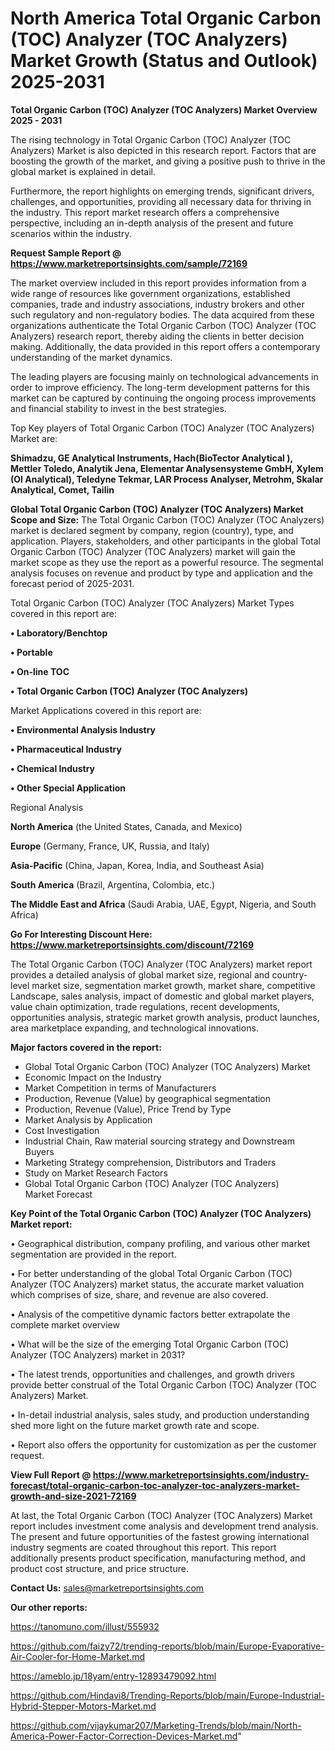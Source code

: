 # North America Total Organic Carbon (TOC) Analyzer (TOC Analyzers) Market Growth (Status and Outlook) 2025-2031

<Strong> Total Organic Carbon (TOC) Analyzer (TOC Analyzers) Market Overview 2025 - 2031</strong>

The rising technology in Total Organic Carbon (TOC) Analyzer (TOC Analyzers) Market is also depicted in this research report. Factors that are boosting the growth of the market, and giving a positive push to thrive in the global market is explained in detail.

Furthermore, the report highlights on emerging trends, significant drivers, challenges, and opportunities, providing all necessary data for thriving in the industry. This report market research offers a comprehensive perspective, including an in-depth analysis of the present and future scenarios within the industry.

<strong>Request Sample Report @ <a href=https://www.marketreportsinsights.com/sample/72169>https://www.marketreportsinsights.com/sample/72169</a></strong>

The market overview included in this report provides information from a wide range of resources like government organizations, established companies, trade and industry associations, industry brokers and other such regulatory and non-regulatory bodies. The data acquired from these organizations authenticate the Total Organic Carbon (TOC) Analyzer (TOC Analyzers) research report, thereby aiding the clients in better decision making. Additionally, the data provided in this report offers a contemporary understanding of the market dynamics.

The leading players are focusing mainly on technological advancements in order to improve efficiency. The long-term development patterns for this market can be captured by continuing the ongoing process improvements and financial stability to invest in the best strategies.

Top Key players of Total Organic Carbon (TOC) Analyzer (TOC Analyzers) Market are:

<strong>Shimadzu, GE Analytical Instruments, Hach(BioTector Analytical ), Mettler Toledo, Analytik Jena, Elementar Analysensysteme GmbH, Xylem (OI Analytical), Teledyne Tekmar, LAR Process Analyser, Metrohm, Skalar Analytical, Comet, Tailin</strong>

<strong><b>Global Total Organic Carbon (TOC) Analyzer (TOC Analyzers) Market Scope and Size:</b></strong>
The Total Organic Carbon (TOC) Analyzer (TOC Analyzers) market is declared segment by company, region (country), type, and application. Players, stakeholders, and other participants in the global Total Organic Carbon (TOC) Analyzer (TOC Analyzers) market will gain the market scope as they use the report as a powerful resource. The segmental analysis focuses on revenue and product by type and application and the forecast period of 2025-2031.

Total Organic Carbon (TOC) Analyzer (TOC Analyzers) Market Types covered in this report are:

<strong>• Laboratory/Benchtop

• Portable

• On-line TOC

• Total Organic Carbon (TOC) Analyzer (TOC Analyzers)</strong>

Market Applications covered in this report are:

<strong>• Environmental Analysis Industry

• Pharmaceutical Industry

• Chemical Industry

• Other Special Application</strong> 

Regional Analysis

<strong>North America</strong> (the United States, Canada, and Mexico)

<strong>Europe</strong> (Germany, France, UK, Russia, and Italy)

<strong>Asia-Pacific</strong> (China, Japan, Korea, India, and Southeast Asia)

<strong>South America</strong> (Brazil, Argentina, Colombia, etc.)

<strong>The Middle East and Africa</strong> (Saudi Arabia, UAE, Egypt, Nigeria, and South Africa)

<strong>Go For Interesting Discount Here: <a href=https://www.marketreportsinsights.com/discount/72169>https://www.marketreportsinsights.com/discount/72169</a></strong>

The Total Organic Carbon (TOC) Analyzer (TOC Analyzers) market report provides a detailed analysis of global market size, regional and country-level market size, segmentation market growth, market share, competitive Landscape, sales analysis, impact of domestic and global market players, value chain optimization, trade regulations, recent developments, opportunities analysis, strategic market growth analysis, product launches, area marketplace expanding, and technological innovations.

<strong><b>Major factors covered in the report:</b></strong>
<ul>
  <li>Global Total Organic Carbon (TOC) Analyzer (TOC Analyzers) Market </li>
  <li>Economic Impact on the Industry</li>
  <li>Market Competition in terms of Manufacturers</li>
  <li>Production, Revenue (Value) by geographical segmentation</li>
  <li>Production, Revenue (Value), Price Trend by Type</li>
  <li>Market Analysis by Application</li>
  <li>Cost Investigation</li>
  <li>Industrial Chain, Raw material sourcing strategy and Downstream Buyers</li>
  <li>Marketing Strategy comprehension, Distributors and Traders</li>
  <li>Study on Market Research Factors</li>
  <li>Global Total Organic Carbon (TOC) Analyzer (TOC Analyzers) Market Forecast</li>
</ul>

<strong><b>Key Point of the Total Organic Carbon (TOC) Analyzer (TOC Analyzers) Market report:</b></strong>

• Geographical distribution, company profiling, and various other market segmentation are provided in the report.

• For better understanding of the global Total Organic Carbon (TOC) Analyzer (TOC Analyzers) market status, the accurate market valuation which comprises of size, share, and revenue are also covered.

• Analysis of the competitive dynamic factors better extrapolate the complete market overview

• What will be the size of the emerging Total Organic Carbon (TOC) Analyzer (TOC Analyzers) market in 2031?

• The latest trends, opportunities and challenges, and growth drivers provide better construal of the Total Organic Carbon (TOC) Analyzer (TOC Analyzers) Market.

• In-detail industrial analysis, sales study, and production understanding shed more light on the future market growth rate and scope.

• Report also offers the opportunity for customization as per the customer request.

<strong><b>View Full Report @ <a href=https://www.marketreportsinsights.com/industry-forecast/total-organic-carbon-toc-analyzer-toc-analyzers-market-growth-and-size-2021-72169>https://www.marketreportsinsights.com/industry-forecast/total-organic-carbon-toc-analyzer-toc-analyzers-market-growth-and-size-2021-72169</a></b></strong>


At last, the Total Organic Carbon (TOC) Analyzer (TOC Analyzers) Market report includes investment come analysis and development trend analysis. The present and future opportunities of the fastest growing international industry segments are coated throughout this report. This report additionally presents product specification, manufacturing method, and product cost structure, and price structure.

<strong>Contact Us:</strong>
sales@marketreportsinsights.com

<strong>Our other reports:</strong>

<a href=https://tanomuno.com/illust/555932>https://tanomuno.com/illust/555932</a>

<a href=https://github.com/faizy72/trending-reports/blob/main/Europe-Evaporative-Air-Cooler-for-Home-Market.md>https://github.com/faizy72/trending-reports/blob/main/Europe-Evaporative-Air-Cooler-for-Home-Market.md</a>

<a href=https://ameblo.jp/18yam/entry-12893479092.html>https://ameblo.jp/18yam/entry-12893479092.html</a>

<a href=https://github.com/Hindavi8/Trending-Reports/blob/main/Europe-Industrial-Hybrid-Stepper-Motors-Market.md>https://github.com/Hindavi8/Trending-Reports/blob/main/Europe-Industrial-Hybrid-Stepper-Motors-Market.md</a>

<a href=https://github.com/vijaykumar207/Marketing-Trends/blob/main/North-America-Power-Factor-Correction-Devices-Market.md>https://github.com/vijaykumar207/Marketing-Trends/blob/main/North-America-Power-Factor-Correction-Devices-Market.md</a>"
